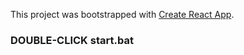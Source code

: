 This project was bootstrapped with [Create React App](https://github.com/facebook/create-react-app).

### DOUBLE-CLICK start.bat
